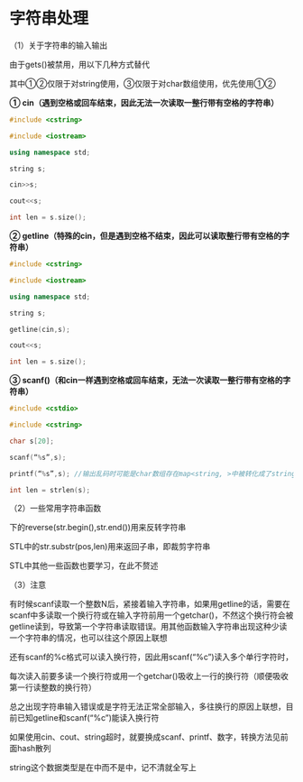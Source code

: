 # 字符串处理

（1）关于字符串的输入输出

由于gets()被禁用，用以下几种方式替代

其中①②仅限于对string使用，③仅限于对char数组使用，优先使用①②

**① cin（遇到空格或回车结束，因此无法一次读取一整行带有空格的字符串）**

```c++
#include <cstring>

#include <iostream>

using namespace std;

string s;

cin>>s;

cout<<s;

int len = s.size();
```

**② getline（特殊的cin，但是遇到空格不结束，因此可以读取整行带有空格的字符串）**

```c++
#include <cstring>

#include <iostream>

using namespace std;

string s;

getline(cin,s);

cout<<s;

int len = s.size();
```

**③ scanf()（和cin一样遇到空格或回车结束，无法一次读取一整行带有空格的字符串）**

```c++
#include <cstdio>

#include <cstring>

char s[20];

scanf(“%s”,s);

printf(“%s”,s); //输出乱码时可能是char数组存在map<string, >中被转化成了string，此时要在后面加.c_str()

int len = strlen(s);
```

（2）一些常用字符串函数

<algorithm>下的reverse(str.begin(),str.end())用来反转字符串

STL中的str.substr(pos,len)用来返回子串，即裁剪字符串

STL中其他一些函数也要学习，在此不赘述

（3）注意

有时候scanf读取一个整数N后，紧接着输入字符串，如果用getline的话，需要在scanf中多读取一个换行符或在输入字符前用一个getchar()，不然这个换行符会被getline读到，导致第一个字符串读取错误。用其他函数输入字符串出现这种少读一个字符串的情况，也可以往这个原因上联想

还有scanf的%c格式可以读入换行符，因此用scanf(“%c”)读入多个单行字符时，

每次读入前要多读一个换行符或用一个getchar()吸收上一行的换行符（顺便吸收第一行读整数的换行符）

总之出现字符串输入错误或是字符无法正常全部输入，多往换行的原因上联想，目前已知getline和scanf(“%c”)能读入换行符

如果使用cin、cout、string超时，就要换成scanf、printf、数字，转换方法见前面hash散列

string这个数据类型是在<string>中而不是<cstring>中，记不清就全写上